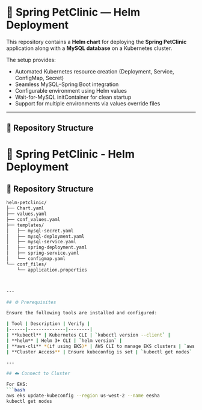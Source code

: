 # 🐾 Spring PetClinic — Helm Deployment

This repository contains a **Helm chart** for deploying the **Spring PetClinic** application along with a **MySQL database** on a Kubernetes cluster.

The setup provides:
- Automated Kubernetes resource creation (Deployment, Service, ConfigMap, Secret)
- Seamless MySQL–Spring Boot integration
- Configurable environment using Helm values
- Wait-for-MySQL initContainer for clean startup
- Support for multiple environments via values override files

---

## 📁 Repository Structure
# 🐾 Spring PetClinic - Helm Deployment

## 📁 Repository Structure
```bash
helm-petclinic/
├── Chart.yaml
├── values.yaml
├── conf_values.yaml
├── templates/
│   ├── mysql-secret.yaml
│   ├── mysql-deployment.yaml
│   ├── mysql-service.yaml
│   ├── spring-deployment.yaml
│   ├── spring-service.yaml
│   └── configmap.yaml
└── conf_files/
    └── application.properties



---

## ⚙️ Prerequisites

Ensure the following tools are installed and configured:

| Tool | Description | Verify |
|------|--------------|--------|
| **kubectl** | Kubernetes CLI | `kubectl version --client` |
| **helm** | Helm 3+ CLI | `helm version` |
| **aws-cli** *(if using EKS)* | AWS CLI to manage EKS clusters | `aws --version` |
| **Cluster Access** | Ensure kubeconfig is set | `kubectl get nodes` |

---

## ☁️ Connect to Cluster

For EKS:
```bash
aws eks update-kubeconfig --region us-west-2 --name eesha
kubectl get nodes
